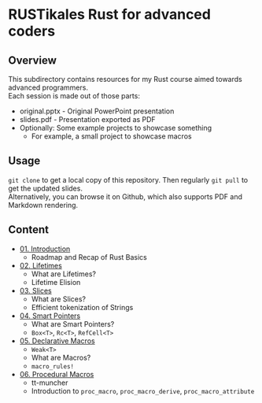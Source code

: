 # RUSTikales Rust for advanced coders
## Overview
This subdirectory contains resources for my Rust course aimed towards advanced programmers.  
Each session is made out of those parts:
- original.pptx - Original PowerPoint presentation
- slides.pdf - Presentation exported as PDF
- Optionally: Some example projects to showcase something
  - For example, a small project to showcase macros
## Usage
`git clone` to get a local copy of this repository. Then regularly `git pull` to get the updated slides.  
Alternatively, you can browse it on Github, which also supports PDF and Markdown rendering.  
## Content
- [01. Introduction](./01%20-%20Introduction/)
  - Roadmap and Recap of Rust Basics
- [02. Lifetimes](./02%20-%20Lifetimes/)
  - What are Lifetimes?
  - Lifetime Elision
- [03. Slices](./03%20-%20Slices/)
  - What are Slices?
  - Efficient tokenization of Strings
- [04. Smart Pointers](./04%20-%20Smart%20Pointers/)
  - What are Smart Pointers?
  - `Box<T>`, `Rc<T>`, `RefCell<T>`
- [05. Declarative Macros](./05%20-%20Declarative%20Macros/)
  - `Weak<T>`
  - What are Macros?
  - `macro_rules!`
- [06. Procedural Macros](./06%20-%20Procedural%20Macros/)
  - tt-muncher
  - Introduction to `proc_macro`, `proc_macro_derive`, `proc_macro_attribute`
